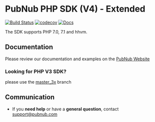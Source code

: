 # PubNub PHP SDK (V4) - Extended
[![Build Status](https://travis-ci.org/pubnub/php.svg?branch=master)](https://travis-ci.org/pubnub/php)
[![codecov](https://codecov.io/gh/pubnub/php/branch/master/graph/badge.svg)](https://codecov.io/gh/pubnub/php)
[![Docs](https://img.shields.io/badge/docs-online-blue.svg)](https://www.pubnub.com/docs/php/pubnub-php-sdk)

The SDK supports PHP 7.0, 7.1 and hhvm.

## Documentation

Please review our documentation and examples on the [PubNub Website](https://www.pubnub.com/docs/php/pubnub-php-sdk)


### Looking for PHP V3 SDK?
please use the [master_3x](https://github.com/pubnub/php/tree/master_3x) branch

## Communication

- If you **need help** or have a **general question**, contact <support@pubnub.com>
